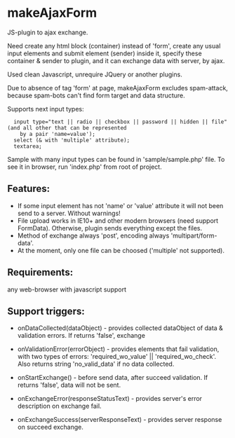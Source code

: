 makeAjaxForm
============
JS-plugin to ajax exchange.

Need create any html block (container) instead of 'form', create any usual input elements and submit element (sender) inside it,
specify these container & sender to plugin, and it can exchange data with server, by ajax.

Used clean Javascript, unrequire JQuery or another plugins.

Due to absence of tag 'form' at page, makeAjaxForm excludes spam-attack, because spam-bots can't find form target
and data structure.

Supports next input types:
```
  input type="text || radio || checkbox || password || hidden || file" (and all other that can be represented
    by a pair 'name=value');
  select (& with 'multiple' attribute);
  textarea;
```

Sample with many input types can be found in 'sample/sample.php' file. To see it in browser, run 'index.php' from root of project.

Features:
---------
- If some input element has not 'name' or 'value' attribute it will not been send to a server. Without warnings!
- File upload works in IE10+ and other modern browsers (need support FormData). Otherwise, plugin sends everything except the files.
- Method of exchange always 'post', encoding always 'multipart/form-data'.
- At the moment, only one file can be choosed ('multiple' not supported).

Requirements:
-------------
any web-browser with javascript support

Support triggers:
--------------------------------
- onDataCollected(dataObject) - provides collected dataObject of data & validation errors. If returns 'false', exchange

- onValidationError(errorObject) - provides elements that fail validation, with two types of errors: 'required_wo_value'
  || 'required_wo_check'. Also returns string 'no_valid_data' if no data collected.
- onStartExchange() - before send data, after succeed validation. If returns 'false', data will not be sent.
- onExchangeError(responseStatusText) - provides server's error description on exchange fail.
- onExchangeSuccess(serverResponseText) - provides server response on succeed exchange.

